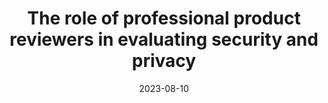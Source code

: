 ---
title: "The role of professional product reviewers in evaluating security and privacy"
date: 2023-08-10
venue: USENIX '23
venueFullName: USENIX Security Symposium
submitStatus:
authors: Wentao Guo, Jason Walter, and Michelle L. Mazurek
pdf:
html: https://www.usenix.org/conference/usenixsecurity23/presentation/guo-wentao
post:
code:
demo:
talk:
tags:
- "topic: professionals"
---